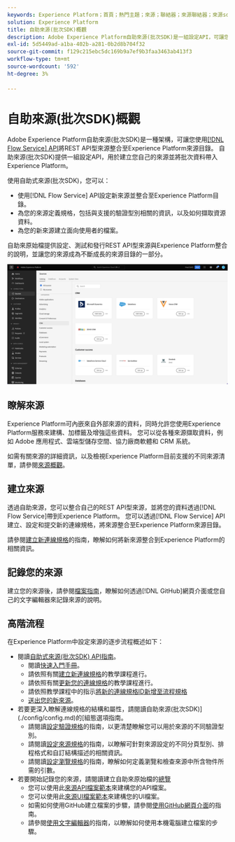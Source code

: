 ```yaml
---
keywords: Experience Platform；首頁；熱門主題；來源；聯結器；來源聯結器；來源sdk；sdk；SDK
solution: Experience Platform
title: 自助來源(批次SDK)概觀
description: Adobe Experience Platform自助來源(批次SDK)是一組設定API，可讓您使用流量服務API整合REST API型來源，以將您的資料匯入Experience Platform。
exl-id: 5d5449ad-a1ba-402b-a281-0b2d8b704f32
source-git-commit: f129c215ebc5dc169b9a7ef9b3faa3463ab413f3
workflow-type: tm+mt
source-wordcount: '592'
ht-degree: 3%

---
```


# 自助來源(批次SDK)概觀

Adobe Experience Platform自助來源(批次SDK)是一種架構，可讓您使用[[!DNL Flow Service] API](https://www.adobe.io/experience-platform-apis/references/flow-service/)將REST API型來源整合至Experience Platform來源目錄。 自助來源(批次SDK)提供一組設定API，用於建立您自己的來源並將批次資料帶入Experience Platform。

使用自助式來源(批次SDK)，您可以：

* 使用[!DNL Flow Service] API設定新來源並整合至Experience Platform目錄。
* 為您的來源定義規格，包括與支援的驗證型別相關的資訊，以及如何擷取資源資料。
* 為您的新來源建立面向使用者的檔案。

自助來原始檔提供設定、測試和發行REST API型來源與Experience Platform整合的說明，並讓您的來源成為不斷成長的來源目錄的一部分。

![目錄](./assets/catalog.png)

## 瞭解來源

Experience Platform可內嵌來自外部來源的資料，同時允許您使用Experience Platform服務來建構、加標籤及增強這些資料。 您可以從各種來源擷取資料，例如 Adob&#x200B;&#x200B;e 應用程式、雲端型儲存空間、協力廠商軟體和 CRM 系統。

如需有關來源的詳細資訊，以及檢視Experience Platform目前支援的不同來源清單，請參閱[來源概觀](../home.md)。

## 建立來源

透過自助來源，您可以整合自己的REST API型來源，並將您的資料透過[!DNL Flow Service]帶到Experience Platform。 您可以透過[!DNL Flow Service] API建立、設定和提交新的連線規格，將來源整合至Experience Platform來源目錄。

請參閱[建立新連線規格](./api/api-overview.md)的指南，瞭解如何將新來源整合到Experience Platform的相關資訊。

## 記錄您的來源

建立您的來源後，請參閱[檔案指南](./documentation/doc-overview.md)，瞭解如何透過[!DNL GitHub]網頁介面或您自己的文字編輯器來記錄來源的說明。

## 高階流程

在Experience Platform中設定來源的逐步流程概述如下：

* 閱讀[自助式來源(批次SDK) API指南](./api/api-overview.md)。
   * 閱讀[快速入門手冊](./api/getting-started.md)。
   * 請依照有關[建立新連線規格](./api/create.md)的教學課程進行。
   * 請依照有關[更新您的連線規格](./api/update-connection-specs.md)的教學課程進行。
   * 請依照教學課程中的指示[將新的連線規格ID新增至流程規格](./api/update-flow-specs.md)
   * [送出您的新來源](./api/submit.md)。
* 若要更深入瞭解連線規格的結構和屬性，請閱讀自助來源(批次SDK)](./config/config.md)的[組態選項指南。
   * 請閱讀[設定驗證規格](./config/authspec.md)的指南，以更清楚瞭解您可以用於來源的不同驗證型別。
   * 請閱讀[設定來源規格](./config/sourcespec.md)的指南，以瞭解可針對來源設定的不同分頁型別、排程格式和自訂結構描述的相關資訊。
   * 請閱讀[設定瀏覽規格](./config/explorespec.md)的指南，瞭解如何定義瀏覽和檢查來源中所含物件所需的引數。
* 若要開始記錄您的來源，請閱讀建立自助來原始檔的[總覽](./documentation/doc-overview.md)
   * 您可以使用此[來源API檔案範本](./documentation/template.md)來建構您的API檔案。
   * 您可以使用此[來源UI檔案範本](./documentation/ui-template.md)來建構您的UI檔案。
   * 如需如何使用GitHub建立檔案的步驟，請參閱[使用GitHub網頁介面](./documentation/github.md)的指南。
   * 請參閱[使用文字編輯器](./documentation/text-editor.md)的指南，以瞭解如何使用本機電腦建立檔案的步驟。
